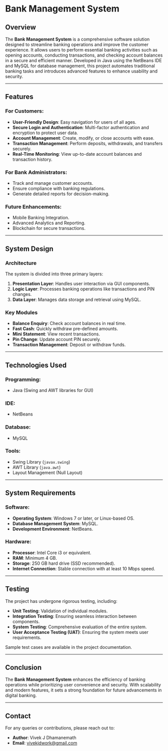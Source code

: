 # Bank Management System

## Overview
The **Bank Management System** is a comprehensive software solution designed to streamline banking operations and improve the customer experience. It allows users to perform essential banking activities such as opening accounts, conducting transactions, and checking account balances in a secure and efficient manner. Developed in Java using the NetBeans IDE and MySQL for database management, this project automates traditional banking tasks and introduces advanced features to enhance usability and security.

---

## Features

### For Customers:
- **User-Friendly Design**: Easy navigation for users of all ages.
- **Secure Login and Authentication**: Multi-factor authentication and encryption to protect user data.
- **Account Management**: Create, modify, or close accounts with ease.
- **Transaction Management**: Perform deposits, withdrawals, and transfers securely.
- **Real-Time Monitoring**: View up-to-date account balances and transaction history.

### For Bank Administrators:
- Track and manage customer accounts.
- Ensure compliance with banking regulations.
- Generate detailed reports for decision-making.

### Future Enhancements:
- Mobile Banking Integration.
- Advanced Analytics and Reporting.
- Blockchain for secure transactions.

---

## System Design

### Architecture
The system is divided into three primary layers:
1. **Presentation Layer**: Handles user interaction via GUI components.
2. **Logic Layer**: Processes banking operations like transactions and PIN changes.
3. **Data Layer**: Manages data storage and retrieval using MySQL.

### Key Modules
- **Balance Enquiry**: Check account balances in real time.
- **Fast Cash**: Quickly withdraw pre-defined amounts.
- **Mini Statement**: View recent transactions.
- **Pin Change**: Update account PIN securely.
- **Transaction Management**: Deposit or withdraw funds.

---

## Technologies Used

### Programming:
- Java (Swing and AWT libraries for GUI)

### IDE:
- NetBeans

### Database:
- MySQL

### Tools:
- Swing Library (`javax.swing`)
- AWT Library (`java.awt`)
- Layout Management (Null Layout)

---

## System Requirements

### Software:
- **Operating System**: Windows 7 or later, or Linux-based OS.
- **Database Management System**: MySQL.
- **Development Environment**: NetBeans.

### Hardware:
- **Processor**: Intel Core i3 or equivalent.
- **RAM**: Minimum 4 GB.
- **Storage**: 250 GB hard drive (SSD recommended).
- **Internet Connection**: Stable connection with at least 10 Mbps speed.

---

## Testing
The project has undergone rigorous testing, including:
- **Unit Testing**: Validation of individual modules.
- **Integration Testing**: Ensuring seamless interaction between components.
- **System Testing**: Comprehensive evaluation of the entire system.
- **User Acceptance Testing (UAT)**: Ensuring the system meets user requirements.

Sample test cases are available in the project documentation.

---

## Conclusion
The **Bank Management System** enhances the efficiency of banking operations while prioritizing user convenience and security. With scalability and modern features, it sets a strong foundation for future advancements in digital banking.

---

## Contact
For any queries or contributions, please reach out to:
- **Author**: Vivek J Dhamanemath  
- **Email**: vivekjdwork@gmail.com
